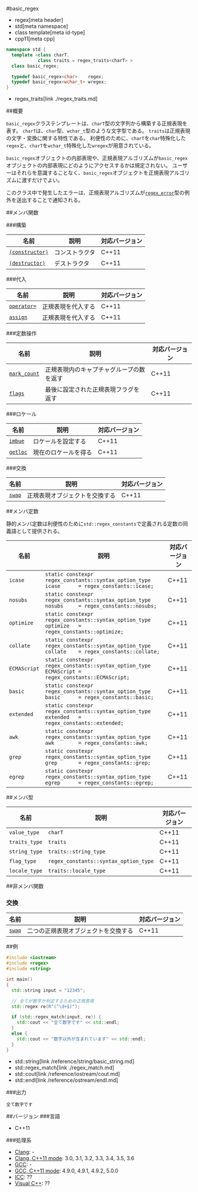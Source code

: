 #basic_regex
* regex[meta header]
* std[meta namespace]
* class template[meta id-type]
* cpp11[meta cpp]


```cpp
namespace std {
  template <class charT,
            class traits = regex_traits<charT> >
  class basic_regex;

  typedef basic_regex<char>    regex;
  typedef basic_regex<wchar_t> wregex;
}
```
* regex_traits[link ./regex_traits.md]

##概要

`basic_regex`クラステンプレートは、`charT`型の文字列から構築する正規表現を表す。
`charT`は、`char`型、`wchar_t`型のような文字型である。
`traits`は正規表現の文字・変換に関する特性である。
利便性のために、`charT`を`char`特殊化した`regex`と、`charT`を`wchar_t`特殊化した`wregex`が用意されている。

`basic_regex`オブジェクトの内部表現や、正規表現アルゴリズムが`basic_regex`オブジェクトの内部表現にどのようにアクセスするかは規定されない。
ユーザーはそれらを意識することなく、`basic_regex`オブジェクトを正規表現アルゴリズムに渡すだけでよい。

このクラス中で発生したエラーは、正規表現アルゴリズムが[`regex_error`](regex_error.md)型の例外を送出することで通知される。


##メンバ関数

###構築

| 名前                                             | 説明           | 対応バージョン |
|--------------------------------------------------|----------------|----------------|
| [`(constructor)`](basic_regex/op_constructor.md) | コンストラクタ | C++11          |
| [`(destructor)`](basic_regex/op_destructor.md)   | デストラクタ   | C++11          |

###代入

| 名前                                    | 説明               | 対応バージョン |
|-----------------------------------------|--------------------|----------------|
| [`operator=`](basic_regex/op_assign.md) | 正規表現を代入する | C++11          |
| [`assign`](basic_regex/assign.md)       | 正規表現を代入する | C++11          |

###定数操作

| 名前                                      | 説明                                     | 対応バージョン |
|-------------------------------------------|------------------------------------------|----------------|
| [`mark_count`](basic_regex/mark_count.md) | 正規表現内のキャプチャグループの数を返す | C++11          |
| [`flags`](basic_regex/flags.md)           | 最後に設定された正規表現フラグを返す     | C++11          |

###ロケール

| 名前                              | 説明                 | 対応バージョン |
|-----------------------------------|----------------------|----------------|
| [`imbue`](basic_regex/imbue.md)   | ロケールを設定する   | C++11          |
| [`getloc`](basic_regex/getloc.md) | 現在のロケールを得る | C++11          |

###交換

| 名前                          | 説明                           | 対応バージョン |
|-------------------------------|--------------------------------|----------------|
| [`swap`](basic_regex/swap.md) | 正規表現オブジェクトを交換する | C++11          |

##メンバ定数

静的メンバ定数は利便性のために`std::regex_constants`で定義される定数の同義語として提供される。

| 名前 | 説明 | 対応バージョン |
| ---- | ---- | -------------- |
| `icase`      | `static constexpr regex_constants::syntax_option_type icase      = regex_constants::icase;`      | C++11 |
| `nosubs`     | `static constexpr regex_constants::syntax_option_type nosubs     = regex_constants::nosubs;`     | C++11 |
| `optimize`   | `static constexpr regex_constants::syntax_option_type optimize   = regex_constants::optimize;`   | C++11 |
| `collate`    | `static constexpr regex_constants::syntax_option_type collate    = regex_constants::collate;`    | C++11 |
| `ECMAScript` | `static constexpr regex_constants::syntax_option_type ECMAScript = regex_constants::ECMAScript;` | C++11 |
| `basic`      | `static constexpr regex_constants::syntax_option_type basic      = regex_constants::basic;`      | C++11 |
| `extended`   | `static constexpr regex_constants::syntax_option_type extended   = regex_constants::extended;`   | C++11 |
| `awk`        | `static constexpr regex_constants::syntax_option_type awk        = regex_constants::awk;`        | C++11 |
| `grep`       | `static constexpr regex_constants::syntax_option_type grep       = regex_constants::grep;`       | C++11 |
| `egrep`      | `static constexpr regex_constants::syntax_option_type egrep      = regex_constants::egrep;`      | C++11 |

##メンバ型

| 名前 | 説明 | 対応バージョン |
| ---- | ---- | -------------- |
| `value_type`  | `charT` | C++11 |
| `traits_type` | `traits` | C++11 |
| `string_type` | `traits::string_type` | C++11 |
| `flag_type`   | `regex_constants::syntax_option_type` | C++11 |
| `locale_type` | `traits::locale_type` | C++11 |

##非メンバ関数

### 交換

| 名前                               | 説明                                 | 対応バージョン |
|------------------------------------|--------------------------------------|----------------|
| [`swap`](basic_regex/swap_free.md) | 二つの正規表現オブジェクトを交換する | C++11          |


##例
```cpp
#include <iostream>
#include <regex>
#include <string>

int main()
{
  std::string input = "12345";

  // 全てが数字か判定するための正規表現
  std::regex re(R"(^\d+$)");

  if (std::regex_match(input, re)) {
    std::cout << "全て数字です" << std::endl;
  }
  else {
    std::cout << "数字以外が含まれています" << std::endl;
  }
}
```
* std::string[link /reference/string/basic_string.md]
* std::regex_match[link ./regex_match.md]
* std::cout[link /reference/iostream/cout.md]
* std::endl[link /reference/ostream/endl.md]

###出力
```
全て数字です
```


##バージョン
###言語
- C++11

###処理系
- [Clang](/implementation.md#clang): -
- [Clang, C++11 mode](/implementation.md#clang): 3.0, 3.1, 3.2, 3.3, 3.4, 3.5, 3.6
- [GCC](/implementation.md#gcc): -
- [GCC, C++11 mode](/implementation.md#gcc): 4.9.0, 4.9.1, 4.9.2, 5.0.0
- [ICC](/implementation.md#icc): ??
- [Visual C++](/implementation.md#visual_cpp): ??

